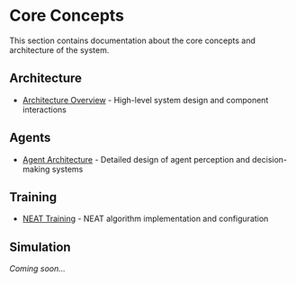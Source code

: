 # Core Concepts

This section contains documentation about the core concepts and architecture of the system.

## Architecture

- [Architecture Overview](architecture/overview.md) - High-level system design and component interactions

## Agents

- [Agent Architecture](agents/architecture.md) - Detailed design of agent perception and decision-making systems

## Training

- [NEAT Training](training/neat_training.md) - NEAT algorithm implementation and configuration

## Simulation

*Coming soon...*

